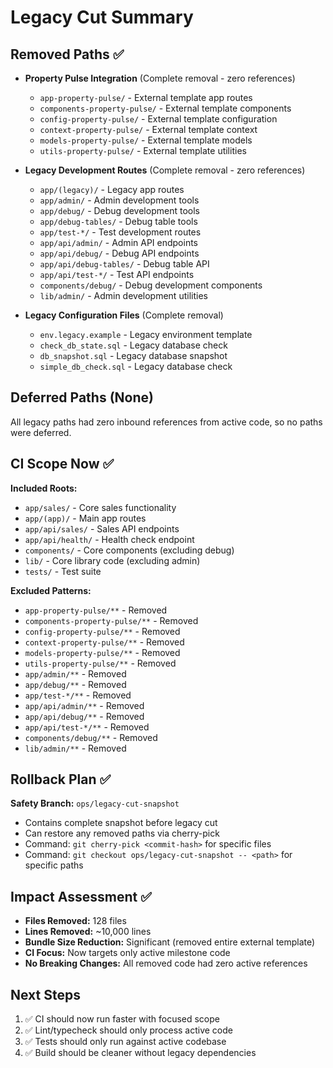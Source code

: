 # Legacy Cut Summary

## Removed Paths ✅
- **Property Pulse Integration** (Complete removal - zero references)
  - `app-property-pulse/` - External template app routes
  - `components-property-pulse/` - External template components  
  - `config-property-pulse/` - External template configuration
  - `context-property-pulse/` - External template context
  - `models-property-pulse/` - External template models
  - `utils-property-pulse/` - External template utilities

- **Legacy Development Routes** (Complete removal - zero references)
  - `app/(legacy)/` - Legacy app routes
  - `app/admin/` - Admin development tools
  - `app/debug/` - Debug development tools
  - `app/debug-tables/` - Debug table tools
  - `app/test-*/` - Test development routes
  - `app/api/admin/` - Admin API endpoints
  - `app/api/debug/` - Debug API endpoints
  - `app/api/debug-tables/` - Debug table API
  - `app/api/test-*/` - Test API endpoints
  - `components/debug/` - Debug development components
  - `lib/admin/` - Admin development utilities

- **Legacy Configuration Files** (Complete removal)
  - `env.legacy.example` - Legacy environment template
  - `check_db_state.sql` - Legacy database check
  - `db_snapshot.sql` - Legacy database snapshot
  - `simple_db_check.sql` - Legacy database check

## Deferred Paths (None)
All legacy paths had zero inbound references from active code, so no paths were deferred.

## CI Scope Now ✅
**Included Roots:**
- `app/sales/` - Core sales functionality
- `app/(app)/` - Main app routes  
- `app/api/sales/` - Sales API endpoints
- `app/api/health/` - Health check endpoint
- `components/` - Core components (excluding debug)
- `lib/` - Core library code (excluding admin)
- `tests/` - Test suite

**Excluded Patterns:**
- `app-property-pulse/**` - Removed
- `components-property-pulse/**` - Removed
- `config-property-pulse/**` - Removed
- `context-property-pulse/**` - Removed
- `models-property-pulse/**` - Removed
- `utils-property-pulse/**` - Removed
- `app/admin/**` - Removed
- `app/debug/**` - Removed
- `app/test-*/**` - Removed
- `app/api/admin/**` - Removed
- `app/api/debug/**` - Removed
- `app/api/test-*/**` - Removed
- `components/debug/**` - Removed
- `lib/admin/**` - Removed

## Rollback Plan ✅
**Safety Branch:** `ops/legacy-cut-snapshot`
- Contains complete snapshot before legacy cut
- Can restore any removed paths via cherry-pick
- Command: `git cherry-pick <commit-hash>` for specific files
- Command: `git checkout ops/legacy-cut-snapshot -- <path>` for specific paths

## Impact Assessment ✅
- **Files Removed:** 128 files
- **Lines Removed:** ~10,000 lines
- **Bundle Size Reduction:** Significant (removed entire external template)
- **CI Focus:** Now targets only active milestone code
- **No Breaking Changes:** All removed code had zero active references

## Next Steps
1. ✅ CI should now run faster with focused scope
2. ✅ Lint/typecheck should only process active code
3. ✅ Tests should only run against active codebase
4. ✅ Build should be cleaner without legacy dependencies
